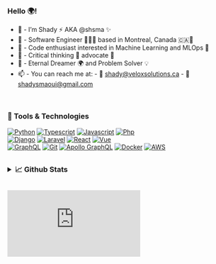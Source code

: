 <h3> Hello 🌍! </h3>

- 👋 - I’m Shady ⚡️ AKA @shsma ✨
- 🍁 - Software Engineer 👨🏻‍💻  based in Montreal, Canada 🇨🇦🍁
- 👾 - Code enthusiast interested in Machine Learning and MLOps 🤖
- 🤔 - Critical thinking 🌱 advocate 📢
- 💭 - Eternal Dreamer 🌍  and Problem Solver 💡
- 📫 - You can reach me at: - 📧 shady@veloxsolutions.ca -  📧  shadysmaoui@gmail.com

<br>

### 🔧 Tools & Technologies

[![Python](https://img.shields.io/badge/python%20-%2314354C?&style=flat&logo=python&logoColor=white)](https://www.python.org/)
[![Typescript](https://img.shields.io/badge/typescript%20-%23007ACC?&style=flat&logo=typescript&logoColor=white)](https://www.typescriptlang.org/)
[![Javascript](https://img.shields.io/badge/javascript%20-%23323330?&style=flat&logo=javascript&logoColor=%23F7DF1E)](https://www.javascript.com/)
[![Php](https://img.shields.io/badge/php%20-%23007BCA?&style=flat&logo=php&logoColor=white)](https://php.net/)
<br>
[![Django](https://img.shields.io/badge/django%20-%23092E20?&style=flat&logo=django&logoColor=white)](https://www.djangoproject.com/)
[![Laravel](https://img.shields.io/badge/laravel-35495E?&style=flat&logo=laravel&ogoColor=white)](https://www.larael.com.com/)
[![React](https://img.shields.io/badge/react%20-%2320232a?&style=flat&logo=react&logoColor=%2361DAFB)](https://reactjs.org/)
[![Vue](https://img.shields.io/badge/vue-35495E?&style=flat&logo=vue.js&logoColor=%4FC08D)](https://vuejs.org/)
<br>
[![GraphQL](https://img.shields.io/badge/graphql-E10098?&style=flat&logo=graphql&logoColor=white)](https://graphql.org/)
[![Git](https://img.shields.io/badge/git%20-%23F05033?&style=flat&logo=git&logoColor=white)](https://git-scm.com/)
[![Apollo GraphQL](https://img.shields.io/badge/apollo%20graphql-6610f2?&style=flat&logo=apollo%20graphql&logoColor=white)](https://www.apollographql.com/)
[![Docker](https://img.shields.io/badge/docker%20-%230db7ed?&style=flat&logo=docker&logoColor=white)](https://www.docker.com/)
[![AWS](https://img.shields.io/badge/AWS%20-%23FF9900?&style=flat&logo=amazon-aws&logoColor=white)](https://aws.amazon.com/)


<br>

<details>
  <summary style="font-size: 1.17em;"><strong>📈 Github Stats</strong></summary>
  <img style="width:40%;" src="https://github-readme-stats.vercel.app/api?username=shsma&show_icons=true&theme=vue&layout=compacte&count_private=true"/>
  <img style="width:50%;" src="https://github-readme-stats.vercel.app/api/top-langs/?username=shsma&theme=vue&hide=html&layout=compact"/>
</details>

<br>

[![Shady Smaoui is a Digital Consultant & Software Engineer.](https://www.thegearpage.net/board/index.php?media/batsignal.60474/full)](https://shadysmaoui.ca)

<!---
shsma/shsma is a ✨ special ✨ repository because its `README.md` (this file) appears on your GitHub profile.
You can click the Preview link to take a look at your changes.
--->
